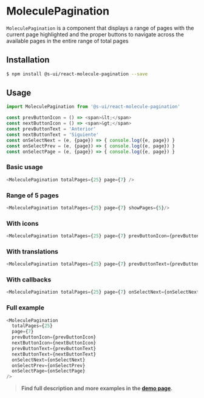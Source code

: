 # MoleculePagination

`MoleculePagination` is a component that displays a range of pages with the current page highlighted and the proper buttons to navigate across the available pages in the entire range of total pages

## Installation

```sh
$ npm install @s-ui/react-molecule-pagination --save
```

## Usage

```js
import MoleculePagination from '@s-ui/react-molecule-pagination'

const prevButtonIcon = () => <span>&lt;</span>
const nextButtonIcon = () => <span>&gt;</span>
const prevButtonText = 'Anterior'
const nextButtonText = 'Siguiente'
const onSelectNext = (e, {page}) => { console.log({e, page}) }
const onSelectPrev = (e, {page}) => { console.log({e, page}) }
const onSelectPage = (e, {page}) => { console.log({e, page}) }
```

### Basic usage
```js
<MoleculePagination totalPages={25} page={7} />
```

### Range of 5 pages
```js
<MoleculePagination totalPages={25} page={7} showPages={5}/>
```

### With icons
```js
<MoleculePagination totalPages={25} page={7} prevButtonIcon={prevButtonIcon} nextButtonIcon={nextButtonIcon}/>
```

### With translations
```js
<MoleculePagination totalPages={25} page={7} prevButtonText={prevButtonText} nextButtonText={nextButtonText}/>
```

### With callbacks
```js
<MoleculePagination totalPages={25} page={7} onSelectNext={onSelectNext} onSelectPrev={onSelectPrev} onSelectPage={onSelectPage}/>
```

### Full example
```js
<MoleculePagination 
  totalPages={25} 
  page={7} 
  prevButtonIcon={prevButtonIcon}
  nextButtonIcon={nextButtonIcon}
  prevButtonText={prevButtonText} 
  nextButtonText={nextButtonText}
  onSelectNext={onSelectNext} 
  onSelectPrev={onSelectPrev} 
  onSelectPage={onSelectPage}
/>
```



> **Find full description and more examples in the [demo page](https://sui-components.now.sh/workbench/molecule/pagination/demo).**
